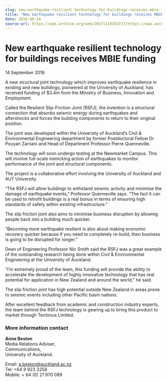 ```yaml
---
slug: new-earthquake-resilient-technology-for-buildings-receives-mbie-funding
title: "New earthquake resilient technology for buildings receives MBIE funding"
date: 2016-09-14
source-url: https://web.archive.org/web/20171119163737/https://www.auckland.ac.nz/en/about/news-events-and-notices/news/news-2016/09/new-earthquake-resilient-technology-for-buildings-mbie-funding.html
---
```

New earthquake resilient technology for buildings receives MBIE funding
=======================================================================

14 September 2016

A new structural joint technology which improves earthquake resilience in existing and new buildings, pioneered at the University of Auckland, has received funding of $3.4m from the Ministry of Business, Innovation and Employment.

Called the Resilient Slip-Friction Joint (RSFJ), the invention is a structural connection that absorbs seismic energy during earthquakes and aftershocks and forces the building components to return to their original position.

The joint was developed within the University of Auckland’s Civil & Environmental Engineering department by former Postdoctoral Fellow Dr Pouyan Zarnani and Head of Department Professor Pierre Quenneville.

The technology will soon undergo testing at the Newmarket Campus. This will involve full-scale mimicking action of earthquakes to monitor performance of the joint and structural components.

The project is a collaborative effort involving the University of Auckland and AUT University.

“The RSFJ will allow buildings to withstand seismic activity and minimise the damage of earthquake events,” Professor Quenneville says. “The fact it can be used to retrofit buildings is a real bonus in terms of ensuring high standards of safety within existing infrastructure.”

The slip friction joint also aims to minimise business disruption by allowing people back into a building much quicker.

“Becoming more earthquake resilient is also about making economic recovery quicker because if you need to completely re-build, then business is going to be disrupted for longer.”

Dean of Engineering Professor Nic Smith said the RSFJ was a great example of the outstanding research being done within Civil & Environmental Engineering at the University of Auckland.

“I’m extremely proud of the team, this funding will provide the ability to accelerate the development of highly innovative technology that has real potential for application in New Zealand and around the world,” he said.

The slip friction joint has high potential outside New Zealand in areas prone to seismic events including other Pacific basin nations.

After excellent feedback from academic and construction industry experts, the team behind the RSFJ technology is gearing up to bring this product to market through Tectonus Limited.

### More information contact

**Anne Beston**  
Media Relations Adviser,  
Communications,  
University of Auckland.

Email: [a.beston@auckland.ac.nz](mailto:a.beston@auckland.ac.nz)  
Tel: +64 9 923 3258  
Mobile: + 64 (0) 21 970 089
